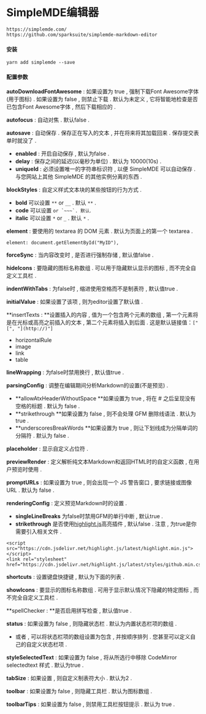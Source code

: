 # SimpleMDE编辑器

```
https://simplemde.com/
https://github.com/sparksuite/simplemde-markdown-editor
```

#### 安装

```
yarn add simplemde --save
```

#### 配置参数

**autoDownloadFontAwesome** : 如果设置为 true , 强制下载Font Awesome字体 \(用于图标\) . 如果设置为 false , 则禁止下载 . 默认为未定义 , 它将智能地检查是否已包含Font Awesome字体 , 然后下载相应的 .

**autofocus** : 自动对焦 . 默认false .

**autosave** : 自动保存 . 保存正在写入的文本 , 并在将来将其加载回来 . 保存提交表单时就没了 .

* **enabled** : 开启自动保存 , 默认为false . 
* **delay** : 保存之间的延迟\(以毫秒为单位\) . 默认为 10000\(10s\) . 
* **uniqueId** : 必须设置唯一的字符串标识符 , 以便 SimpleMDE 可以自动保存 . 与您网站上其他 SimpleMDE 的其他实例分离的东西 . 

**blockStyles** : 自定义样式文本块的某些按钮的行为方式 .

* **bold** 可以设置 `**` or `__` . 默认 `**` .
* **code** 可以设置 ``or `~~~`. 默认``.
* **italic** 可以设置 `*` or `_` . 默认 `*` .

**element** : 要使用的 textarea 的 DOM 元素 . 默认为页面上的第一个 textarea .

```
element: document.getElementById("MyID"),
```

**forceSync** : 当内容改变时 , 是否进行强制存储 , 默认值false .

**hideIcons** : 要隐藏的图标名称数组 . 可以用于隐藏默认显示的图标 , 而不完全自定义工具栏 .

**indentWithTabs** : 为false时 , 缩进使用空格而不是制表符 , 默认值true .

**initialValue** : 如果设置了该项 , 则为editor设置了默认值 .

**insertTexts : **设置插入的内容 , 值为一个包含两个元素的数组 , 第一个元素将是在光标或高亮之前插入的文本 , 第二个元素将插入到后面 . 这是默认链接值：`["[", "](http://)"]`

* horizontalRule
* image
* link
* table

**lineWrapping** : 为false时禁用换行 , 默认值true .

**parsingConfig** : 调整在编辑期间分析Markdown的设置\(不是预览\) .

* **allowAtxHeaderWithoutSpace **如果设置为 true , 将在 \# 之后呈现没有空格的标题 . 默认为 false . 
* **strikethrough **如果设置为 false , 则不会处理 GFM 删除线语法 . 默认为 true . 
* **underscoresBreakWords **如果设置为 true , 则让下划线成为分隔单词的分隔符 . 默认为 false . 

**placeholder** : 显示自定义占位符 .

**previewRender** : 定义解析纯文本Markdown和返回HTML时的自定义函数 , 在用户预览时使用 .

**promptURLs** : 如果设置为 true , 则会出现一个 JS 警告窗口 , 要求链接或图像 URL . 默认为 false .

**renderingConfig** : 定义预览Markdown时的设置 .

* **singleLineBreaks** 为false时禁用GFM的单行中断 , 默认true .
* **strikethrough** 是否使用[highlight.js](https://github.com/isagalaev/highlight.js)高亮插件 , 默认false . 注意 , 为true是你需要引入相关文件 . 

```
<script src="https://cdn.jsdelivr.net/highlight.js/latest/highlight.min.js"></script>
<link rel="stylesheet" href="https://cdn.jsdelivr.net/highlight.js/latest/styles/github.min.css">
```

**shortcuts** : 设置键盘快捷键 , 默认为下面的列表 .

**showIcons** : 要显示的图标名称数组 . 可用于显示默认情况下隐藏的特定图标 , 而不完全自定义工具栏 .

**spellChecker : **是否启用拼写检查 , 默认值true .

**status** : 如果设置为 false , 则隐藏状态栏 . 默认为内置状态栏项的数组 .

* 或者 , 可以将状态栏项的数组设置为包含 , 并按顺序排列 . 您甚至可以定义自己的自定义状态栏项 . 

**styleSelectedText** : 如果设置为 false , 将从所选行中移除 CodeMirror selectedtext 样式 . 默认为true .

**tabSize** : 如果设置 , 则自定义制表符大小 . 默认为2 .

**toolbar** : 如果设置为 false , 则隐藏工具栏 . 默认为图标数组 . 

**toolbarTips** : 如果设置为 false , 则禁用工具栏按钮提示 . 默认为 true . 

